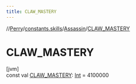 ```yaml
---
title: CLAW_MASTERY
---
```

//[Perry](../../../index.html)/[constants.skills](../index.html)/[Assassin](index.html)/[CLAW_MASTERY](-c-l-a-w_-m-a-s-t-e-r-y.html)



# CLAW_MASTERY



[jvm]\
const val [CLAW_MASTERY](-c-l-a-w_-m-a-s-t-e-r-y.html): [Int](https://kotlinlang.org/api/latest/jvm/stdlib/kotlin/-int/index.html) = 4100000




